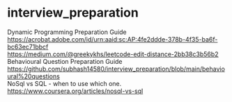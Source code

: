 # interview_preparation

Dynamic Programming Preparation Guide
https://acrobat.adobe.com/id/urn:aaid:sc:AP:4fe2ddde-378b-4f35-ba6f-bc63ec71bbcf <br>
https://medium.com/@greekykhs/leetcode-edit-distance-2bb38c3b56b2<br>
Behavioural Question Preparation Guide
https://github.com/subhash14580/interview_preparation/blob/main/behavioural%20questions <br>
NoSql  vs SQL - when to use which one.
https://www.coursera.org/articles/nosql-vs-sql
